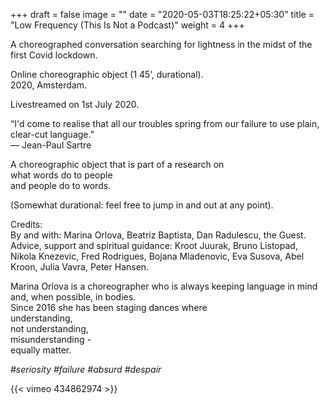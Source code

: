 +++
draft = false
image = ""
date = "2020-05-03T18:25:22+05:30"
title = "Low Frequency (This Is Not a Podcast)"
weight = 4
+++

A choreographed conversation searching for lightness in the midst of the first Covid lockdown.  

Online choreographic object (1 45’, durational).  
2020, Amsterdam.  
<!--more-->

Livestreamed on 1st July 2020. 

“I'd come to realise that all our troubles spring from our failure to use plain, clear-cut language.”  
― Jean-Paul Sartre  
  
A choreographic object that is part of a research on  
what words do to people  
and people do to words.  
  
(Somewhat durational: feel free to jump in and out at any point).  
    
Credits:  
By and with: Marina Orlova, Beatriz Baptista, Dan Radulescu, the Guest.  
Advice, support and spiritual guidance: Kroot Juurak, Bruno Listopad, Nikola Knezevic, Fred Rodrigues, Bojana Mladenovic, Eva Susova, Abel Kroon, Julia Vavra, Peter Hansen.  

Marina Orlova is a choreographer who is always keeping language in mind and,
when possible, in bodies.  
Since 2016 she has been staging dances where  
understanding,  
not understanding,  
misunderstanding -  
equally matter.  
  
_#seriosity #failure #absurd #despair_
  
  
{{< vimeo 434862974 >}}  
  

